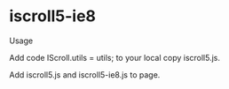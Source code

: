 iscroll5-ie8
============
Usage

Add code
  IScroll.utils = utils;
to your local copy iscroll5.js.

Add iscroll5.js and iscroll5-ie8.js to page.

  <script type="text/javascript" src="iscroll5.js"></script>
  <script type="text/javascript" src="iscroll5-ie8.js"></script>
